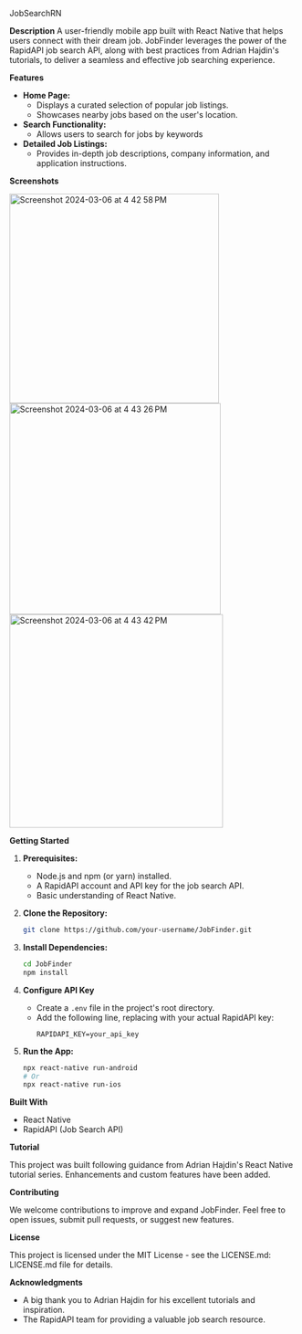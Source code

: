 JobSearchRN

**Description**
A user-friendly mobile app built with React Native that helps users connect with their dream job. JobFinder leverages the power of the RapidAPI job search API, along with best practices from Adrian Hajdin's tutorials, to deliver a seamless and effective job searching experience. 

**Features**

* **Home Page:**
   * Displays a curated selection of popular job listings.
   * Showcases nearby jobs based on the user's location.
* **Search Functionality:**
   * Allows users to search for jobs by keywords
* **Detailed Job Listings:**
   * Provides in-depth job descriptions, company information, and application instructions.

**Screenshots**


<img width="367" alt="Screenshot 2024-03-06 at 4 42 58 PM" src="https://github.com/safegergis/JobSearchRN/assets/33107228/51fa17da-e48a-43a4-8180-50d55221fecf">
<img width="370" alt="Screenshot 2024-03-06 at 4 43 26 PM" src="https://github.com/safegergis/JobSearchRN/assets/33107228/5b5f261b-ea1e-4749-a6df-ae257c6f8680">
<img width="374" alt="Screenshot 2024-03-06 at 4 43 42 PM" src="https://github.com/safegergis/JobSearchRN/assets/33107228/eec7cb80-10e9-4595-987c-a8be1073aa62">


**Getting Started**

1. **Prerequisites:**
   * Node.js and npm (or yarn) installed.
   * A RapidAPI account and API key for the job search API.
   * Basic understanding of React Native.

2. **Clone the Repository:**
   ```bash
   git clone https://github.com/your-username/JobFinder.git
   ```

3. **Install Dependencies:**
   ```bash
   cd JobFinder
   npm install 
   ```

4. **Configure API Key**
   * Create a `.env` file in the project's root directory.
   * Add the following line, replacing with your actual RapidAPI key:
      ```
      RAPIDAPI_KEY=your_api_key 
      ```

5. **Run the App:**
   ```bash
   npx react-native run-android 
   # Or
   npx react-native run-ios
   ```

**Built With**

* React Native
* RapidAPI (Job Search API)

**Tutorial**

This project was built following guidance from Adrian Hajdin's React Native tutorial series. Enhancements and custom features have been added.

**Contributing**

We welcome contributions to improve and expand JobFinder. Feel free to open issues, submit pull requests, or suggest new features.

**License**

This project is licensed under the MIT License - see the LICENSE.md: LICENSE.md file for details.

**Acknowledgments**

* A big thank you to Adrian Hajdin for his excellent tutorials and inspiration.
* The RapidAPI team for providing a valuable job search resource. 

